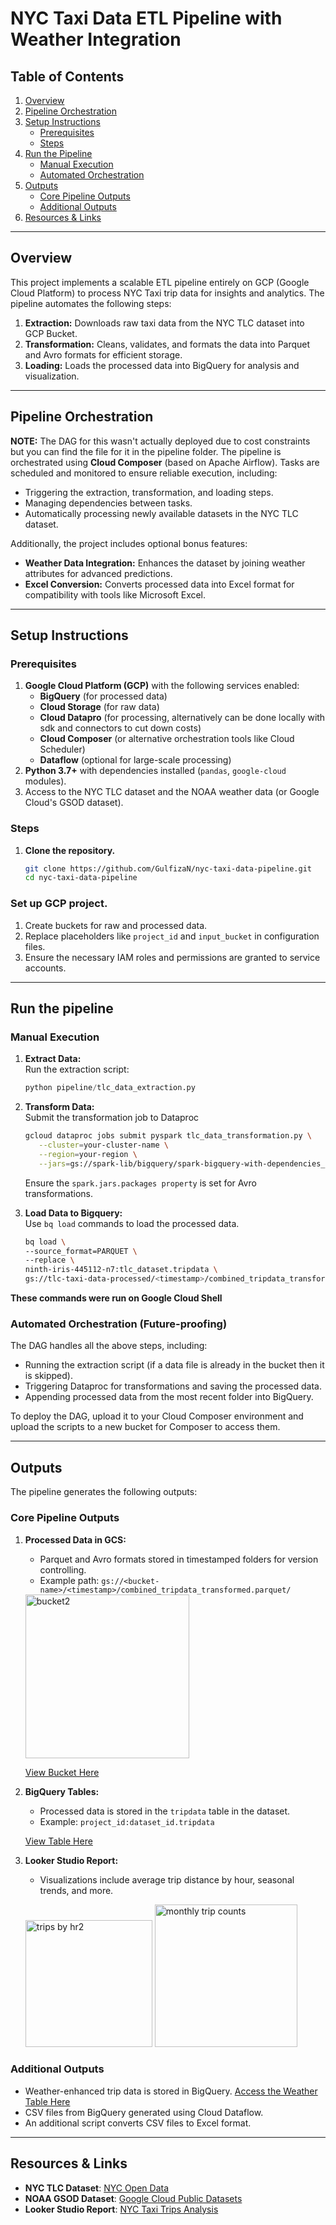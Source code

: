 
# NYC Taxi Data ETL Pipeline with Weather Integration

## Table of Contents
1. [Overview](#overview)
2. [Pipeline Orchestration](#pipeline-orchestration)
3. [Setup Instructions](#setup-instructions)
   - [Prerequisites](#prerequisites)
   - [Steps](#steps)
4. [Run the Pipeline](#run-the-pipeline)
   - [Manual Execution](#manual-execution)
   - [Automated Orchestration](#automated-orchestration-future-proofing)
5. [Outputs](#outputs)
   - [Core Pipeline Outputs](#core-pipeline-outputs)
   - [Additional Outputs](#additional-outputs)
6. [Resources & Links](#resources--links)

---

## Overview
This project implements a scalable ETL pipeline entirely on GCP (Google Cloud Platform) to process NYC Taxi trip data for insights and analytics. The pipeline automates the following steps:
1. **Extraction:** Downloads raw taxi data from the NYC TLC dataset into GCP Bucket.
2. **Transformation:** Cleans, validates, and formats the data into Parquet and Avro formats for efficient storage.
3. **Loading:** Loads the processed data into BigQuery for analysis and visualization.

---

## Pipeline Orchestration
**NOTE:** The DAG for this wasn't actually deployed due to cost constraints but you can find the file for it in the pipeline folder. 
The pipeline is orchestrated using **Cloud Composer** (based on Apache Airflow). Tasks are scheduled and monitored to ensure reliable execution, including:
- Triggering the extraction, transformation, and loading steps.
- Managing dependencies between tasks.
- Automatically processing newly available datasets in the NYC TLC dataset.

Additionally, the project includes optional bonus features:
- **Weather Data Integration:** Enhances the dataset by joining weather attributes for advanced predictions.
- **Excel Conversion:** Converts processed data into Excel format for compatibility with tools like Microsoft Excel.

---

## Setup Instructions

### Prerequisites
1. **Google Cloud Platform (GCP)** with the following services enabled:
   - **BigQuery** (for processed data)
   - **Cloud Storage** (for raw data)
   - **Cloud Datapro** (for processing, alternatively can be done locally with sdk and connectors to cut down costs)
   - **Cloud Composer** (or alternative orchestration tools like Cloud Scheduler)
   - **Dataflow** (optional for large-scale processing)
2. **Python 3.7+** with dependencies installed (`pandas`, `google-cloud` modules).
3. Access to the NYC TLC dataset and the NOAA weather data (or Google Cloud's GSOD dataset).

### Steps
1. **Clone the repository.**
   ```bash
   git clone https://github.com/GulfizaN/nyc-taxi-data-pipeline.git
   cd nyc-taxi-data-pipeline

### Set up GCP project.

1. Create buckets for raw and processed data. 
2. Replace placeholders like `project_id` and `input_bucket` in configuration files.
3. Ensure the necessary IAM roles and permissions are granted to service accounts.

---

## Run the pipeline
### Manual Execution
1. **Extract Data:**  
   Run the extraction script:
   ```python
   python pipeline/tlc_data_extraction.py

2. **Transform Data:**  
   Submit the transformation job to Dataproc
    ```bash
   gcloud dataproc jobs submit pyspark tlc_data_transformation.py \
       --cluster=your-cluster-name \
       --region=your-region \
       --jars=gs://spark-lib/bigquery/spark-bigquery-with-dependencies_2.12-0.29.0.jar \
     ```
   Ensure the `spark.jars.packages property` is set for Avro transformations.

3. **Load Data to Bigquery:**  
   Use `bq load` commands to load the processed data.
    ```bash
   bq load \
   --source_format=PARQUET \
   --replace \
   ninth-iris-445112-n7:tlc_dataset.tripdata \
   gs://tlc-taxi-data-processed/<timestamp>/combined_tripdata_transformed.parquet/*
     ```
**These commands were run on Google Cloud Shell**

### Automated Orchestration (Future-proofing)
The DAG handles all the above steps, including:
- Running the extraction script (if a data file is already in the bucket then it is skipped).
- Triggering Dataproc for transformations and saving the processed data.
- Appending processed data from the most recent folder into BigQuery.

To deploy the DAG, upload it to your Cloud Composer environment and upload the scripts to a new bucket for Composer to access them.

---

## Outputs
The pipeline generates the following outputs:

### Core Pipeline Outputs
1. **Processed Data in GCS:**
   - Parquet and Avro formats stored in timestamped folders for version controlling.
   - Example path: `gs://<bucket-name>/<timestamp>/combined_tripdata_transformed.parquet/`

   <img width="262" alt="bucket2" src="https://github.com/user-attachments/assets/b45fab36-3203-47be-bc41-3c018fb320d8" />

   [View Bucket Here](https://console.cloud.google.com/storage/browser/tlc-taxi-data-processed;tab=objects?forceOnBucketsSortingFiltering=true&hl=en&inv=1&invt=Abk0wA&project=ninth-iris-445112-n7)

2. **BigQuery Tables:**
   - Processed data is stored in the `tripdata` table in the dataset.
   - Example: `project_id:dataset_id.tripdata`
     
    [View Table Here](https://console.cloud.google.com/bigquery?ws=!1m5!1m4!4m3!1sninth-iris-445112-n7!2stlc_dataset!3stripdata)

3. **Looker Studio Report:**
   - Visualizations include average trip distance by hour, seasonal trends, and more.
     
   <img width="203" alt="trips by hr2" src="https://github.com/user-attachments/assets/96099f9d-bc34-4448-a460-a62d9b748b73" /> <img width="228" alt="monthly trip counts" src="https://github.com/user-attachments/assets/c30d4cba-6914-4107-b65e-56eb2cd7f934" />



### Additional Outputs
- Weather-enhanced trip data is stored in BigQuery. [Access the Weather Table Here](https://console.cloud.google.com/bigquery?ws=!1m5!1m4!4m3!1sninth-iris-445112-n7!2stlc_dataset!3sweather)
- CSV files from BigQuery generated using Cloud Dataflow.
- An additional script converts CSV files to Excel format.

---

## Resources & Links
- **NYC TLC Dataset**: [NYC Open Data](https://www.nyc.gov/site/tlc/about/tlc-trip-record-data.page)
- **NOAA GSOD Dataset**: [Google Cloud Public Datasets](https://console.cloud.google.com/marketplace/product/noaa-public/gsod)
- **Looker Studio Report**: [NYC Taxi Trips Analysis](https://lookerstudio.google.com/reporting/93a155b0-87e0-4417-9001-9175124d7233)

